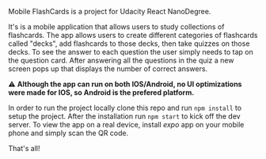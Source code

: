 Mobile FlashCards is a project for Udacity React NanoDegree.

It's is a mobile application that allows users to study collections of flashcards. The app allows users to create different categories of flashcards called "decks", add flashcards to those decks, then take quizzes on those decks. To see the answer to each question the user simply needs to tap on the question card. After answering all the questions in the quiz a new screen pops up that displays the number of correct answers.

⚠️ **Although the app can run on both IOS/Android, no UI optimizations were made for IOS, so Android is the prefered platform.**  

In order to run the project locally clone this repo and run `npm install` to setup the project.
After the installation run `npm start` to kick off the dev server. To view the app on a real device, install *expo* app on your mobile phone and simply scan the QR code.

That's all!

